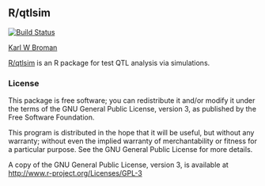 ## R/qtlsim

[![Build Status](https://travis-ci.org/kbroman/qtlsim.svg?branch=master)](https://travis-ci.org/kbroman/qtlsim)

[Karl W Broman](http://kbroman.org)

[R/qtlsim](http://github.com/kbroman/qtlsim) is an R package for test QTL analysis via simulations.

### License

This package is free software; you can redistribute it and/or modify it
under the terms of the GNU General Public License, version 3, as
published by the Free Software Foundation.

This program is distributed in the hope that it will be useful, but
without any warranty; without even the implied warranty of
merchantability or fitness for a particular purpose.  See the GNU
General Public License for more details.

A copy of the GNU General Public License, version 3, is available at  
<http://www.r-project.org/Licenses/GPL-3>
